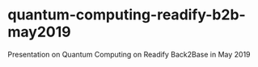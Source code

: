 # quantum-computing-readify-b2b-may2019
Presentation on Quantum Computing on Readify Back2Base in May 2019
